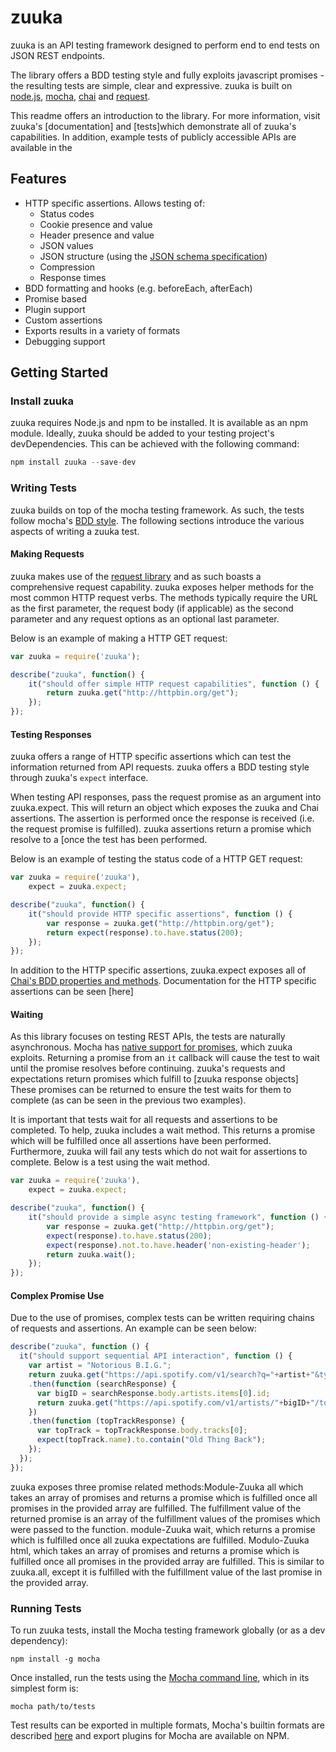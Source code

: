 # zuuka

zuuka is an API testing framework designed to perform end to end tests on JSON REST endpoints.

The library offers a BDD testing style and fully exploits javascript promises - the resulting tests are simple, clear and expressive. zuuka is built on [node.js](https://nodejs.org/), [mocha](http://mochajs.org/), [chai](http://chaijs.com/) and [request](https://github.com/request/request).

This readme offers an introduction to the library. For more information, visit zuuka's [documentation] and [tests]which demonstrate all of zuuka's capabilities. In addition, example tests of publicly accessible APIs are available in the 

## Features
 * HTTP specific assertions. Allows testing of:
   * Status codes
   * Cookie presence and value
   * Header presence and value
   * JSON values
   * JSON structure (using the [JSON schema specification](http://json-schema.org/documentation.html))
   * Compression
   * Response times
* BDD formatting and hooks (e.g. beforeEach, afterEach)
* Promise based
* Plugin support
* Custom assertions
* Exports results in a variety of formats
* Debugging support


## Getting Started

### Install zuuka
zuuka requires Node.js and npm to be installed. It is available as an npm module. Ideally, zuuka should be added to your testing project's devDependencies. This can be achieved with the following command:
```js
npm install zuuka --save-dev
```

### Writing Tests

zuuka builds on top of the mocha testing framework.  As such, the tests follow mocha's [BDD style](http://mochajs.org/#getting-started). The following sections introduce the various aspects of writing a zuuka test.

#### Making Requests

zuuka makes use of the [request library](https://github.com/request/request) and as such boasts a comprehensive request capability. zuuka exposes helper methods for the most common HTTP request verbs. The methods typically require the URL as the first parameter, the request body (if applicable) as the second parameter and any request options as an optional last parameter. 

Below is an example of making a HTTP GET request:
```js
var zuuka = require('zuuka');

describe("zuuka", function() {
    it("should offer simple HTTP request capabilities", function () {
        return zuuka.get("http://httpbin.org/get");
    });
});
```

#### Testing Responses

zuuka offers a range of HTTP specific assertions which can test the information returned from API requests. zuuka offers a BDD testing style through zuuka's `expect` interface.

When testing API responses, pass the request promise as an argument into zuuka.expect. This will return an object which exposes the zuuka and Chai assertions. 
The assertion is performed once the response is received (i.e. the request promise is fulfilled). zuuka assertions return a promise which resolve to a [once the test has been performed.

Below is an example of testing the status code of a HTTP GET request:
```js
var zuuka = require('zuuka'),
    expect = zuuka.expect;

describe("zuuka", function() {
    it("should provide HTTP specific assertions", function () {
        var response = zuuka.get("http://httpbin.org/get");
        return expect(response).to.have.status(200);
    });
});
```

In addition to the HTTP specific assertions, zuuka.expect exposes all of [Chai's BDD properties and methods](http://chaijs.com/api/bdd/). Documentation for the HTTP specific assertions can be seen [here]

#### Waiting

As this library focuses on testing REST APIs, the tests are naturally asynchronous. Mocha has [native support for promises](http://mochajs.org/#asynchronous-code), which zuuka exploits. Returning a promise from an `it` callback will cause the test to wait until the promise resolves before continuing. zuuka's requests and expectations return promises which fulfill to [zuuka response objects] These promises can be returned to ensure the test waits for them to complete (as can be seen in the previous two examples).

It is important that tests wait for all requests and assertions to be completed. To help, zuuka includes a wait method. This returns a promise which will be fulfilled once all assertions have been performed. Furthermore, zuuka will fail any tests which do not wait for assertions to complete. Below is a test using the wait method.

```js
var zuuka = require('zuuka'),
    expect = zuuka.expect;

describe("zuuka", function() {
    it("should provide a simple async testing framework", function () {
        var response = zuuka.get("http://httpbin.org/get");
        expect(response).to.have.status(200);
        expect(response).not.to.have.header('non-existing-header');
        return zuuka.wait();
    });
});
```

#### Complex Promise Use

Due to the use of promises, complex tests can be written requiring chains of requests and assertions. An example can be seen below:

```js
describe("zuuka", function () {
  it("should support sequential API interaction", function () {
    var artist = "Notorious B.I.G.";
    return zuuka.get("https://api.spotify.com/v1/search?q="+artist+"&type=artist")
    .then(function (searchResponse) {
      var bigID = searchResponse.body.artists.items[0].id;
      return zuuka.get("https://api.spotify.com/v1/artists/"+bigID+"/top-tracks?country=GB");
    })
    .then(function (topTrackResponse) {
      var topTrack = topTrackResponse.body.tracks[0];
      expect(topTrack.name).to.contain("Old Thing Back");
    });
  });
});
```

zuuka exposes three promise related methods:Module-Zuuka all which takes an array of promises and returns a promise which is fulfilled once all promises in the provided array are fulfilled. The fulfillment value of the returned promise is an array of the fulfillment values of the promises which were passed to the function.
module-Zuuka wait, which returns a promise which is fulfilled once all zuuka expectations are fulfilled.
Modulo-Zuuka html, which takes an array of promises and returns a promise which is fulfilled once all promises in the provided array are fulfilled.  This is similar to zuuka.all, except it is fulfilled with the fulfillment value of the last promise in the provided array.

### Running Tests
To run zuuka tests, install the Mocha testing framework globally (or as a dev dependency):
```
npm install -g mocha
```
Once installed, run the tests using the [Mocha command line](http://mochajs.org/#usage), which in its simplest form is:
```
mocha path/to/tests
```
Test results can be exported in multiple formats, Mocha's builtin formats are described [here](http://mochajs.org/#reporters) and export plugins for Mocha are available on NPM.

